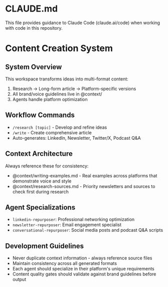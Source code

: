 # CLAUDE.md

This file provides guidance to Claude Code (claude.ai/code) when working with code in this repository.

# Content Creation System

## System Overview
This workspace transforms ideas into multi-format content:
1. Research → Long-form article → Platform-specific versions
2. All brand/voice guidelines live in @context/
3. Agents handle platform optimization

## Workflow Commands
- `/research [topic]` - Develop and refine ideas
- `/write` - Create comprehensive article
- Auto-generates: LinkedIn, Newsletter, Twitter/X, Podcast Q&A

## Context Architecture
Always reference these for consistency:
- @context/writing-examples.md - Real examples across platforms that demonstrate voice and style
- @context/research-sources.md - Priority newsletters and sources to check first during research

## Agent Specializations
- `linkedin-repurposer`: Professional networking optimization
- `newsletter-repurposer`: Email engagement specialist  
- `conversational-repurposer`: Social media posts and podcast Q&A scripts

## Development Guidelines
- Never duplicate context information - always reference source files
- Maintain consistency across all generated formats
- Each agent should specialize in their platform's unique requirements
- Content quality gates should validate against brand guidelines before output